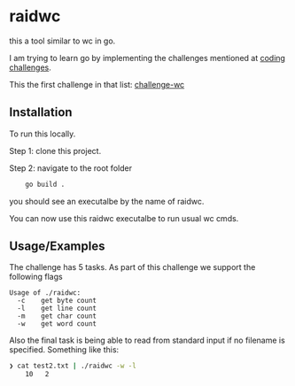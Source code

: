 
# raidwc 

this a tool similar to wc in go.


I am trying to learn go by implementing the challenges mentioned at [coding challenges](https://codingchallenges.fyi/challenges).

This the first challenge in that list: [challenge-wc](https://codingchallenges.fyi/challenges/challenge-wc) 


## Installation

To run this locally.

Step 1: clone this project.

Step 2: navigate to the root folder

```bash
    go build .
```
you should see an executalbe by the name of raidwc. 

You can now use this raidwc executalbe to run usual wc cmds.


## Usage/Examples
The challenge has 5 tasks. 
As part of this challenge we support the following flags 

```
Usage of ./raidwc:
  -c    get byte count
  -l    get line count
  -m    get char count
  -w    get word count
```

Also the final task is being able to read from standard input if no filename is specified. Something like this: 


```bash
❯ cat test2.txt | ./raidwc -w -l
    10   2
```

